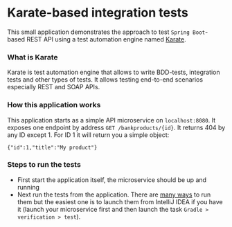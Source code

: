 # Karate-based integration tests

This small application demonstrates the approach to test `Spring Boot`-based
REST API using a test automation engine named [Karate](https://github.com/intuit/karate).

### What is Karate

Karate is test automation engine that allows to write BDD-tests, integration tests
and other types of tests. It allows testing end-to-end scenarios especially REST and
SOAP APIs.

### How this application works

This application starts as a simple API microservice on `localhost:8080`.
It exposes one endpoint by address `GET /bankproducts/{id}`. It returns 404 by any 
ID except 1. For ID 1 it will return you a simple object:

    {"id":1,"title":"My product"}

### Steps to run the tests

* First start the application itself, the microservice should be up and running
* Next run the tests from the application. There are [many ways](https://github.com/intuit/karate#test-suites)
to run them but the easiest one is to launch them from IntelliJ IDEA if you have it (launch your microservice
  first and then launch the task `Gradle > verification > test`).
